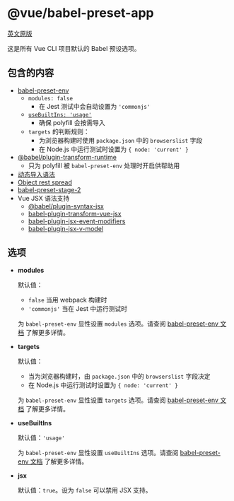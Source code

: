 # @vue/babel-preset-app

[英文原版](https://github.com/vuejs/vue-cli/tree/dev/packages/\@vue/babel-preset-app/README.md)

这是所有 Vue CLI 项目默认的 Babel 预设选项。

## 包含的内容

- [babel-preset-env](https://github.com/babel/babel/tree/master/packages/babel-preset-env)
  - `modules: false`
    - 在 Jest 测试中会自动设置为 `'commonjs'`
  - [`useBuiltIns: 'usage'`](https://github.com/babel/babel/tree/master/packages/babel-preset-env#usebuiltins-usage)
    - 确保 polyfill 会按需导入
  - `targets` 的判断规则：
    - 为浏览器构建时使用 `package.json` 中的 `browserslist` 字段
    - 在 Node.js 中运行测试时设置为 `{ node: 'current' }`
- [@babel/plugin-transform-runtime](https://github.com/babel/babel/tree/master/packages/babel-plugin-transform-runtime)
  - 只为 polyfill 被 `babel-preset-env` 处理时开启供帮助用
- [动态导入语法](https://github.com/tc39/proposal-dynamic-import)
- [Object rest spread](https://github.com/tc39/proposal-object-rest-spread)
- [babel-preset-stage-2](https://github.com/babel/babel/tree/master/packages/babel-preset-stage-2)
- Vue JSX 语法支持
  - [@babel/plugin-syntax-jsx](https://github.com/babel/babel/tree/master/packages/babel-plugin-syntax-jsx)
  - [babel-plugin-transform-vue-jsx](https://github.com/vuejs/babel-plugin-transform-vue-jsx)
  - [babel-plugin-jsx-event-modifiers](https://github.com/nickmessing/babel-plugin-jsx-event-modifiers)
  - [babel-plugin-jsx-v-model](https://github.com/nickmessing/babel-plugin-jsx-v-model)

## 选项

- **modules**

  默认值：
  - `false` 当用 webpack 构建时
  - `'commonjs'` 当在 Jest 中运行测试时

  为 `babel-preset-env` 显性设置 `modules` 选项。请查阅 [babel-preset-env 文档](https://github.com/babel/babel/tree/master/packages/babel-preset-env#modules) 了解更多详情。

- **targets**

  默认值：
  - 当为浏览器构建时，由 `package.json` 中的 `browserslist` 字段决定
  - 在 Node.js 中运行测试时设置为 `{ node: 'current' }`

  为 `babel-preset-env` 显性设置 `targets` 选项。请查阅 [babel-preset-env 文档](https://github.com/babel/babel/tree/master/packages/babel-preset-env#targets) 了解更多详情。

- **useBuiltIns**

  默认值：`'usage'`

  为 `babel-preset-env` 显性设置 `useBuiltIns` 选项。请查阅 [babel-preset-env 文档](https://github.com/babel/babel/tree/master/packages/babel-preset-env#usebuiltins) 了解更多详情。

- **jsx**

  默认值：`true`。设为 `false` 可以禁用 JSX 支持。
